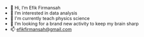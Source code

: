 - 👋 Hi, I’m Efik Firmansah
- 👀 I’m interested in data analysis
- 🌱 I'm currently teach physics science
- 💞️ I’m looking for a brand new activity to keep my brain sharp
- 📫 efikfirmansah@gmail.com


<!---
firmansevic/firmansevic is a ✨ special ✨ repository because its `README.md` (this file) appears on your GitHub profile.
You can click the Preview link to take a look at your changes.
--->
